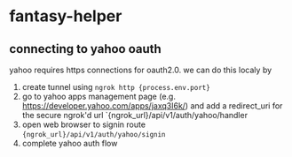 # fantasy-helper #

## connecting to yahoo oauth

yahoo requires https connections for oauth2.0. we can do this localy by

1. create tunnel using `ngrok http {process.env.port}`
2. go to yahoo apps management page (e.g. https://developer.yahoo.com/apps/jaxq3I6k/) and add a redirect_uri for the secure ngrok'd url `{ngrok_url}/api/v1/auth/yahoo/handler
3. open web browser to signin route `{ngrok_url}/api/v1/auth/yahoo/signin`
4. complete yahoo auth flow